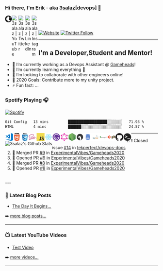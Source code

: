 ### Hi there, I'm Erik - aka [3salaz][website][devops] 👋

[<img align="left" alt="3salaz.com" width="22px" src="https://raw.githubusercontent.com/iconic/open-iconic/master/svg/globe.svg" />][website]
[<img align="left" alt="3salaz | YouTube" width="22px" src="https://cdn.jsdelivr.net/npm/simple-icons@v3/icons/youtube.svg" />][youtube]
[<img align="left" alt="3salaz | Twitter" width="22px" src="https://cdn.jsdelivr.net/npm/simple-icons@v3/icons/twitter.svg" />][twitter]
[<img align="left" alt="3salaz | LinkedIn" width="22px" src="https://cdn.jsdelivr.net/npm/simple-icons@v3/icons/linkedin.svg" />][linkedin]
[<img align="left" alt="3salaz | Instagram" width="22px" src="https://cdn.jsdelivr.net/npm/simple-icons@v3/icons/instagram.svg" />][instagram]
</br>
</br>

[![Website](https://img.shields.io/website?label=3salaz.com&style=for-the-badge&url=https%3A%2F%2F3salaz.com)](https://3salaz.com)
[![Twitter Follow](https://img.shields.io/twitter/follow/3salaz?color=1DA1F2&logo=twitter&style=for-the-badge)](https://twitter.com/esalaz415)

---

## I'm a Developer,Student and Mentor!

- 🔭 I’m currently working as a Devops Assistant @ [Gameheads][gameheads/devops]!
- 🌱 I’m currently learning everything 🤣
- 👯 I’m looking to collaborate with other engineers online!
- 🥅 2020 Goals: Contribute more to my unity project.
- ⚡ Fun fact: ...

### Spotify Playing 🎧

[![Spotify](https://novatorem-one-navy.vercel.app/api/spotify)](https://open.spotify.com/user/3salaz)

<!--START_SECTION:waka-->
```text
Git Config   13 mins         ██████████████████░░░░░░░   71.93 % 
HTML         4 mins          ██████░░░░░░░░░░░░░░░░░░░   24.57 % 
```
<!--END_SECTION:waka-->

[<img align="left" alt="Visual Studio Code" width="26px" src="https://raw.githubusercontent.com/github/explore/80688e429a7d4ef2fca1e82350fe8e3517d3494d/topics/visual-studio-code/visual-studio-code.png" />][webdevplaylist]
[<img align="left" alt="HTML5" width="26px" src="https://raw.githubusercontent.com/github/explore/80688e429a7d4ef2fca1e82350fe8e3517d3494d/topics/html/html.png" />][webdevplaylist]
[<img align="left" alt="CSS3" width="26px" src="https://raw.githubusercontent.com/github/explore/80688e429a7d4ef2fca1e82350fe8e3517d3494d/topics/css/css.png" />][cssplaylist]
[<img align="left" alt="Sass" width="26px" src="https://raw.githubusercontent.com/github/explore/80688e429a7d4ef2fca1e82350fe8e3517d3494d/topics/sass/sass.png" />][cssplaylist]
[<img align="left" alt="JavaScript" width="26px" src="https://raw.githubusercontent.com/github/explore/80688e429a7d4ef2fca1e82350fe8e3517d3494d/topics/javascript/javascript.png" />][jsplaylist]
[<img align="left" alt="React" width="26px" src="https://raw.githubusercontent.com/github/explore/80688e429a7d4ef2fca1e82350fe8e3517d3494d/topics/react/react.png" />][reactplaylist]
[<img align="left" alt="Gatsby" width="26px" src="https://raw.githubusercontent.com/github/explore/e94815998e4e0713912fed477a1f346ec04c3da2/topics/gatsby/gatsby.png" />][webdevplaylist]
[<img align="left" alt="GraphQL" width="26px" src="https://raw.githubusercontent.com/github/explore/80688e429a7d4ef2fca1e82350fe8e3517d3494d/topics/graphql/graphql.png" />][webdevplaylist]
[<img align="left" alt="Node.js" width="26px" src="https://raw.githubusercontent.com/github/explore/80688e429a7d4ef2fca1e82350fe8e3517d3494d/topics/nodejs/nodejs.png" />][webdevplaylist]
[<img align="left" alt="Deno" width="26px" src="https://raw.githubusercontent.com/github/explore/361e2821e2dea67711cde99c9c40ed357061cf27/topics/deno/deno.png" />][webdevplaylist]
[<img align="left" alt="SQL" width="26px" src="https://raw.githubusercontent.com/github/explore/80688e429a7d4ef2fca1e82350fe8e3517d3494d/topics/sql/sql.png" />][webdevplaylist]
[<img align="left" alt="MySQL" width="26px" src="https://raw.githubusercontent.com/github/explore/80688e429a7d4ef2fca1e82350fe8e3517d3494d/topics/mysql/mysql.png" />][webdevplaylist]
[<img align="left" alt="MongoDB" width="26px" src="https://raw.githubusercontent.com/github/explore/80688e429a7d4ef2fca1e82350fe8e3517d3494d/topics/mongodb/mongodb.png" />][webdevplaylist]
[<img align="left" alt="Git" width="26px" src="https://raw.githubusercontent.com/github/explore/80688e429a7d4ef2fca1e82350fe8e3517d3494d/topics/git/git.png" />][webdevplaylist]
[<img align="left" alt="GitHub" width="26px" src="https://raw.githubusercontent.com/github/explore/78df643247d429f6cc873026c0622819ad797942/topics/github/github.png" />][webdevplaylist]
[<img align="left" alt="Terminal" width="26px" src="https://raw.githubusercontent.com/github/explore/80688e429a7d4ef2fca1e82350fe8e3517d3494d/topics/terminal/terminal.png" />][webdevplaylist]


---

<img align="left" alt="3salaz's Github Stats" src="https://github-readme-stats-nine-steel.vercel.app/api?username=3salaz&show_icons=true&hide_border=true" />

<!--START_SECTION:activity-->
1. ❗️ Closed issue [#14](https://github.com/tekperfect/devops-docs/issues/14) in [tekperfect/devops-docs](https://github.com/tekperfect/devops-docs)
2. 🎉 Merged PR [#9](https://github.com/ExperimentalVibes/Gameheads2020/pull/9) in [ExperimentalVibes/Gameheads2020](https://github.com/ExperimentalVibes/Gameheads2020)
3. 💪 Opened PR [#9](https://github.com/ExperimentalVibes/Gameheads2020/pull/9) in [ExperimentalVibes/Gameheads2020](https://github.com/ExperimentalVibes/Gameheads2020)
4. 🎉 Merged PR [#8](https://github.com/ExperimentalVibes/Gameheads2020/pull/8) in [ExperimentalVibes/Gameheads2020](https://github.com/ExperimentalVibes/Gameheads2020)
5. 💪 Opened PR [#8](https://github.com/ExperimentalVibes/Gameheads2020/pull/8) in [ExperimentalVibes/Gameheads2020](https://github.com/ExperimentalVibes/Gameheads2020)
<!--END_SECTION:activity-->

<br>
---

### 📕 Latest Blog Posts
<!-- BLOG-POST-LIST:START -->
- [The Day It Begins…](https://medium.com/@3salaz.dev/the-day-it-begins-4d359c19c5?source=rss-360bffa70f7a------2)
<!-- BLOG-POST-LIST:END -->

➡️ [more blog posts...](https://3salaz.com)

---

### 📺 Latest YouTube Videos

<!-- YOUTUBE:START -->
- [Test Video](https://www.youtube.com/watch?v=g4CvXOleLkk)
<!-- YOUTUBE:END -->

➡️ [more videos...](https://youtube.com/3salaz)

---

[website]: https://3salaz.com
[twitter]: https://twitter.com/esalaz415
[youtube]: https://www.youtube.com/channel/UC2vDII5z-Ym-cD5DacIyQwA/videos?view_as=subscriber
[instagram]: https://instagram.com/3salaz.dev
[linkedin]: https://www.linkedin.com/in/esalaz/
[gameheads/devops]: https://gameheadsoakland.org/dev-ops
[webdevplaylist]: https://www.youtube.com/playlist?list=PLkwxH9e_vrAJ0WbEsFA9W3I1W-g_BTsbt
[jsplaylist]: https://www.youtube.com/playlist?list=PLkwxH9e_vrALRJKu7wfXby3MKeflhTu6B
[cssplaylist]: https://www.youtube.com/playlist?list=PLkwxH9e_vrALSdvZuEh6gqQdmDoDIoqz4
[reactplaylist]: https://www.youtube.com/playlist?list=PLkwxH9e_vrAK4TdffpxKY3QGyHCpxFcQ0
